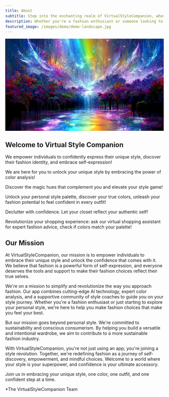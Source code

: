 ```yaml
---
title: About
subtitle: Step into the enchanting realm of VirtualStyleCompanion, where fashion is not just fabric and color, it's the magic that empowers your true self to shine. Our mission is to unveil the mystical world of style, where everyone discovers their unique essence through the art of fashion. At Virtual Style Companion, we believe that fashion is not just about following trends—it's about self-expression, confidence, and embracing your individuality. 
description: Whether you're a fashion enthusiast or someone looking to enhance their personal style, you've come to the right place.
featured_image: /images/demo/demo-landscape.jpg
---
```


![](/images/colored_forest3.png)

## Welcome to Virtual Style Companion

We empower individuals to confidently express their unique style, discover their fashion identity, and embrace self-expression!

We are here for you to unlock your unique style by  embracing the power of color analysis!

Discover the magic hues that complement you and elevate your style game!

Unlock your personal style palette,  discover your true colors, unleash your fashion potential to feel confident in every outfit!

Declutter with confidence. Let your closet reflect your authentic self!

Revolutionize your shopping experience: ask our virtual shopping assistant for expert fashion advice, check if colors match your palette! 

##  Our Mission

At VirtualStyleCompanion, our mission is to empower individuals to embrace their unique style and unlock the confidence that comes with it. We believe that fashion is a powerful form of self-expression, and everyone deserves the tools and support to make their fashion choices reflect their true selves.

We're on a mission to simplify and revolutionize the way you approach fashion. Our app combines cutting-edge AI technology, expert color analysis, and a supportive community of style coaches to guide you on your style journey. Whether you're a fashion enthusiast or just starting to explore your personal style, we're here to help you make fashion choices that make you feel your best.

But our mission goes beyond personal style. We're committed to sustainability and conscious consumerism. By helping you build a versatile and intentional wardrobe, we aim to contribute to a more sustainable fashion industry.

With VirtualStyleCompanion, you're not just using an app; you're joining a style revolution. Together, we're redefining fashion as a journey of self-discovery, empowerment, and mindful choices. Welcome to a world where your style is your superpower, and confidence is your ultimate accessory.

Join us in embracing your unique style, one color, one outfit, and one confident step at a time.

*The VirtualStyleCompanion Team
